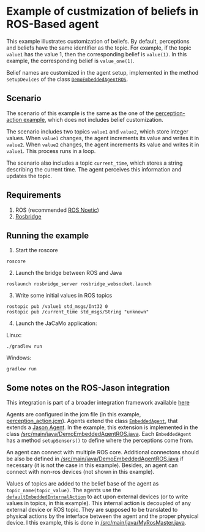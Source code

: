 # Example of custmization of beliefs in ROS-Based agent

This example illustrates customization of beliefs. 
By default, perceptions and beliefs have the same identifier as the topic. For example, if the topic `value1` has the value 1, then the corresponding belief is `value(1)`. In this example, the corresponding belief is `value_one(1)`.

Belief names are customized in the agent setup, implemented in the method `setupDevices` of the class [`DemoEmbeddedAgentROS`](src/main/java/DemoEmbeddedAgentROS.java). 

## Scenario
The scenario of this example is the same as the one of the [perception-action example](https://github.com/embedded-mas/ros-devs/tree/main/examples/perception_action), which does not includes belief customization.

The scenario includes two topics `value1` and `value2`, which store integer values. When `value1` changes, the agent increments its value and writes it in `value2`. When `value2` changes, the agent increments its value and writes it in `value1`. This process runs in a loop.

The scenario also includes a topic `current_time`, which stores a string describing the current time. The agent perceives this information and updates the topic.

## Requirements
1. ROS (recommended [ROS Noetic](http://wiki.ros.org/noetic))
2. [Rosbridge](http://wiki.ros.org/rosbridge_suite/Tutorials/RunningRosbridge)


## Running the example

1. Start the roscore
```
roscore
```

2. Launch the bridge between ROS and Java
```
roslaunch rosbridge_server rosbridge_websocket.launch
```

3. Write some initial values in ROS topics
```
rostopic pub /value1 std_msgs/Int32 0
rostopic pub /current_time std_msgs/String "unknown"
```

4. Launch the JaCaMo application:

Linux:
```
./gradlew run
```
Windows:
```
gradlew run 
```

## Some notes on the ROS-Jason integration
This integration is part of a broader integration framework available [here](https://github.com/embedded-mas/embedded-mas)

Agents are configured in the jcm file (in this example, [perception_action.jcm](https://github.com/embedded-mas/ros-devs/tree/main/examples/perception_action)). 
Agents extend the class [`EmbeddedAgent`](https://github.com/embedded-mas/embedded-mas/blob/master/src/main/java/embedded/mas/bridges/jacamo/EmbeddedAgent.java), that extends a [Jason Agent](https://github.com/jason-lang/jason/blob/master/src/main/java/jason/asSemantics/Agent.java). In the example, this extension is implemented in the class [/src/main/java/DemoEmbeddedAgentROS.java](https://github.com/embedded-mas/ros-devs/blob/main/examples/perception_action/src/main/java/DemoEmbeddedAgentROS.java). Each `EmbeddedAgent` has a method `setupSensors()` to define where the perceptions come from.

An agent can connect with multiple ROS core. Additional connectons should be also be defined in [/src/main/java/DemoEmbeddedAgentROS.java](https://github.com/embedded-mas/ros-devs/blob/main/examples/perception_action/src/main/java/DemoEmbeddedAgentROS.java) if necessary (it is not the case in this example). Besides, an agent can connect with non-ros devices (not shown in this example). 


Values of topics are added to the belief base of the agent as `topic_name(topic_value)`. 
The agents use the [`defaultEmbeddedInternalAction`](https://github.com/embedded-mas/embedded-mas/blob/master/src/main/java/embedded/mas/bridges/jacamo/defaultEmbeddedInternalAction.java) to act upon external devices (or to write values in topics, in this example). This internal action is decoupled of any external device or ROS topic. They are supposed to be translated to physical actions by the interface between the agent and the proper physical device. I this example, this is done in [/src/main/java/MyRosMaster.java](https://github.com/embedded-mas/ros-devs/blob/main/examples/perception_action/src/main/java/MyRosMaster.java).


